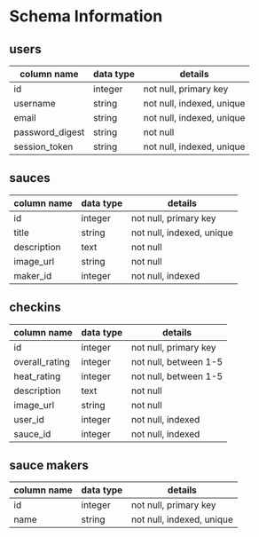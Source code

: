 # Schema Information

## users
column name     | data type | details
----------------|-----------|-----------------------
id              | integer   | not null, primary key
username        | string    | not null, indexed, unique
email           | string    | not null, indexed, unique
password_digest | string    | not null
session_token   | string    | not null, indexed, unique

## sauces
| column name | data type | details                   |
|-------------|-----------|---------------------------|
| id          | integer   | not null, primary key     |
| title       | string    | not null, indexed, unique |
| description | text      | not null                  |
| image_url   | string    | not null                  |
| maker_id    | integer   | not null, indexed         |


## checkins
| column name    | data type | details               |
|----------------|-----------|-----------------------|
| id             | integer   | not null, primary key |
| overall_rating | integer   | not null, between 1-5 |
| heat_rating    | integer   | not null, between 1-5 |
| description    | text      | not null              |
| image_url      | string    | not null              |
| user_id        | integer   | not null, indexed     |
| sauce_id       | integer   | not null, indexed     |

## sauce makers
| column name | data type | details                   |
|-------------|-----------|---------------------------|
| id          | integer   | not null, primary key     |
| name        | string    | not null, indexed, unique |
